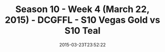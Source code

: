 ---
title: Season 10 - Week 4 (March 22, 2015) - DCGFFL - S10 Vegas Gold vs S10 Teal
teams-score:
- team: _teams/s10-vegas-gold.md
  score:
- team: _teams/s10-teal.md
  score: 24
mvp: Keith C. (Vegas Gold), Jayme F. (Teal)
game-ball: N/A
season: 10
week: 4
date: '2015-03-23T23:52:22'
pageid: season-10-week-four-4448-vs-4446
---